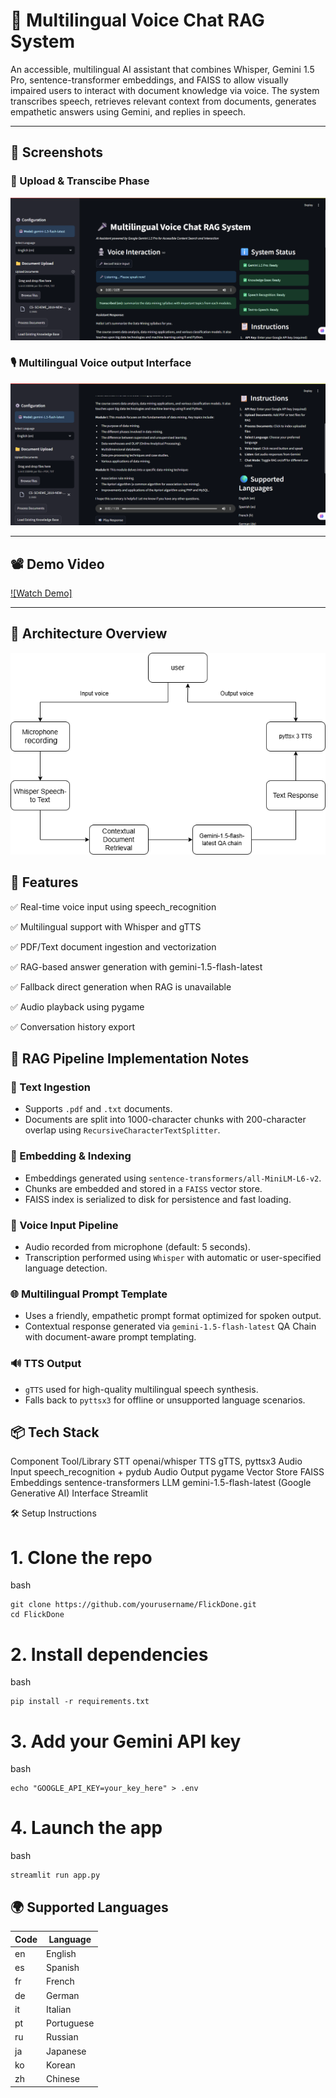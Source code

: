# 🎤 Multilingual Voice Chat RAG System

An accessible, multilingual AI assistant that combines Whisper, Gemini 1.5 Pro, sentence-transformer embeddings, and FAISS to allow visually impaired users to interact with document knowledge via voice. The system transcribes speech, retrieves relevant context from documents, generates empathetic answers using Gemini, and replies in speech.

---

## 📸 Screenshots

### 🧾 Upload & Transcibe Phase
![Upload Document Screenshot](upload_embed.png)

### 🎙️ Multilingual Voice output Interface
![Voice Chat Interface Screenshot](voice_chat_interface.png)

---

## 📽️ Demo Video

[![Watch Demo]](https://drive.google.com/file/d/16DwGGjd67uY0tB_H_AZrwZdk1RfMyip9/view?usp=sharing)


---

## 📐 Architecture Overview

![Diagram](diagram.png)

## 🚀 Features
✅ Real-time voice input using speech_recognition

✅ Multilingual support with Whisper and gTTS

✅ PDF/Text document ingestion and vectorization

✅ RAG-based answer generation with gemini-1.5-flash-latest

✅ Fallback direct generation when RAG is unavailable

✅ Audio playback using pygame

✅ Conversation history export

## 🧠 RAG Pipeline Implementation Notes

### 📄 Text Ingestion
- Supports `.pdf` and `.txt` documents.
- Documents are split into 1000-character chunks with 200-character overlap using `RecursiveCharacterTextSplitter`.

### 🧬 Embedding & Indexing
- Embeddings generated using `sentence-transformers/all-MiniLM-L6-v2`.
- Chunks are embedded and stored in a `FAISS` vector store.
- FAISS index is serialized to disk for persistence and fast loading.

### 🎤 Voice Input Pipeline
- Audio recorded from microphone (default: 5 seconds).
- Transcription performed using `Whisper` with automatic or user-specified language detection.

### 🌐 Multilingual Prompt Template
- Uses a friendly, empathetic prompt format optimized for spoken output.
- Contextual response generated via `gemini-1.5-flash-latest` QA Chain with document-aware prompt templating.

### 🔊 TTS Output
- `gTTS` used for high-quality multilingual speech synthesis.
- Falls back to `pyttsx3` for offline or unsupported language scenarios.

## 📦 Tech Stack
Component	Tool/Library
STT	openai/whisper
TTS	gTTS, pyttsx3
Audio Input	speech_recognition + pydub
Audio Output	pygame
Vector Store	FAISS
Embeddings	sentence-transformers
LLM	gemini-1.5-flash-latest (Google Generative AI)
Interface	Streamlit

🛠 Setup Instructions
# 1. Clone the repo
bash 
```
git clone https://github.com/yourusername/FlickDone.git
cd FlickDone
```

# 2. Install dependencies
bash 
```
pip install -r requirements.txt
```
# 3. Add your Gemini API key
bash
```
echo "GOOGLE_API_KEY=your_key_here" > .env
```

# 4. Launch the app
bash 
```
streamlit run app.py
```
## 🌍 Supported Languages

| Code | Language   |
|------|------------|
| en   | English    |
| es   | Spanish    |
| fr   | French     |
| de   | German     |
| it   | Italian    |
| pt   | Portuguese |
| ru   | Russian    |
| ja   | Japanese   |
| ko   | Korean     |
| zh   | Chinese    |

